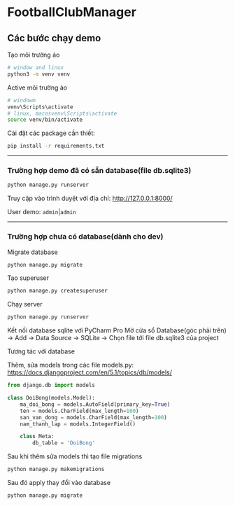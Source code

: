 # FootballClubManager
## Các bước chạy demo
Tạo môi trường ảo
```bash
# window and linux
python3 -m venv venv
```

Active môi trường ảo
```bash
# windowm
venv\Scripts\activate
# linux, macosvenv\Scripts\activate
source venv/bin/activate
``` 

Cài đặt các package cần thiết:
```bash
pip install -r requirements.txt
```
---

### Trường hợp demo đã có sẵn database(file db.sqlite3)
```bash
python manage.py runserver
```
Truy cập vào trình duyệt với địa chỉ: http://127.0.0.1:8000/

User demo: `admin`|`admin`


---
### Trường hợp chưa có database(dành cho dev) 
Migrate database
```bash
python manage.py migrate
```

Tạo superuser
```bash
python manage.py createsuperuser
```

Chạy server
```bash
python manage.py runserver
```
Kết nối database sqlite với PyCharm Pro
Mở cửa sổ Database(góc phải trên) -> Add -> Data Source -> SQLite -> Chọn file tới file db.sqlite3 của project

Tương tác với database

Thêm, sửa models trong các file models.py: https://docs.djangoproject.com/en/5.1/topics/db/models/
```python
from django.db import models

class DoiBong(models.Model):
    ma_doi_bong = models.AutoField(primary_key=True)
    ten = models.CharField(max_length=100)
    san_van_dong = models.CharField(max_length=100)
    nam_thanh_lap = models.IntegerField()

    class Meta:
        db_table = 'DoiBong'
```

Sau khi thêm sửa models thì tạo file migrations
```bash
python manage.py makemigrations
```

Sau đó apply thay đổi vào database
```bash
python manage.py migrate
```
